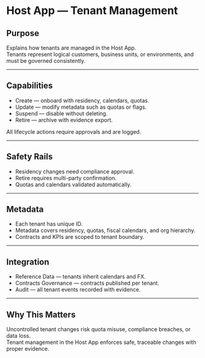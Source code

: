 # Host App — Tenant Management

## Purpose
Explains how tenants are managed in the Host App.  
Tenants represent logical customers, business units, or environments, and must be governed consistently.

---

## Capabilities
- Create — onboard with residency, calendars, quotas.  
- Update — modify metadata such as quotas or flags.  
- Suspend — disable without deleting.  
- Retire — archive with evidence export.  

All lifecycle actions require approvals and are logged.

---

## Safety Rails
- Residency changes need compliance approval.  
- Retire requires multi-party confirmation.  
- Quotas and calendars validated automatically.  

---

## Metadata
- Each tenant has unique ID.  
- Metadata covers residency, quotas, fiscal calendars, and org hierarchy.  
- Contracts and KPIs are scoped to tenant boundary.  

---

## Integration
- Reference Data — tenants inherit calendars and FX.  
- Contracts Governance — contracts published per tenant.  
- Audit — all tenant events recorded with evidence.  

---

## Why This Matters
Uncontrolled tenant changes risk quota misuse, compliance breaches, or data loss.  
Tenant management in the Host App enforces safe, traceable changes with proper evidence.
